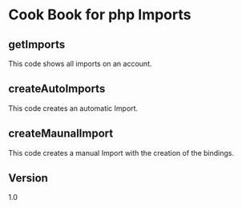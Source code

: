 Cook Book for php Imports
==

getImports
--

This code shows all imports on an account.

createAutoImports
--

This code creates an automatic Import.

createMaunalImport
--

This code creates a manual Import with the creation of the bindings.

Version
--

1.0
